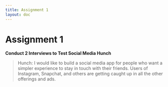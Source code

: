 ```yaml
---
title: Assignment 1
layout: doc
---
```


# Assignment 1

**Conduct 2 Interviews to Test Social Media Hunch**

> Hunch: I would like to build a social media app for people who want a simpler experience to stay in touch with their friends. Users of Instagram, Snapchat, and others are getting caught up in all the other offerings and ads.
